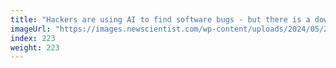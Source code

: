 ```yaml
---
title: "Hackers are using AI to find software bugs - but there is a downside"
imageUrl: "https://images.newscientist.com/wp-content/uploads/2024/05/28144505/SEI_205388489.jpg?width=788"
index: 223
weight: 223
---
```

